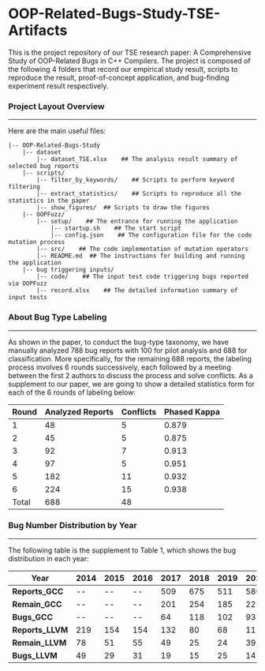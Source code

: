 # OOP-Related-Bugs-Study-TSE-Artifacts
This is the project repository of our TSE research paper: A Comprehensive Study of OOP-Related Bugs in C++ Compilers.
The project is composed of the following 4 folders that record our empirical study result, scripts to reproduce the result, proof-of-concept application, and bug-finding experiment result respectively.

### Project Layout Overview
***
Here are the main useful files:
```
|-- OOP-Related-Bugs-Study
    |-- dataset
        |-- dataset_TSE.xlsx    ## The analysis result summary of selected bug reports
    |-- scripts/
        |-- filter_by_keywords/    ## Scripts to perform keyword filtering
        |-- extract_statistics/    ## Scripts to reproduce all the statistics in the paper
        |-- show_figures/  ## Scripts to draw the figures
    |-- OOPFuzz/
        |-- setup/    ## The entrance for running the application
            |-- startup.sh    ## The start script
            |-- config.json    ## The configuration file for the code mutation process
        |-- src/    ## The code implementation of mutation operators
        |-- README.md  ## The instructions for building and running the application
    |-- bug triggering inputs/    
        |-- code/    ## The input test code triggering bugs reported via OOPFuzz
        |-- record.xlsx    ## The detailed information summary of input tests 
```

### About Bug Type Labeling
***
As shown in the paper, to conduct the bug-type taxonomy, we have manually analyzed 788 bug reports with 100 for pilot analysis and 688 for classification. More specifically, for the remaining 688 reports, the labeling process involves 6 rounds successively, each followed by a meeting between the first 2 authors to discuss the process and solve conflicts.  As a supplement to our paper, we are going to show a detailed statistics form for each of the 6 rounds of labeling below:

|**Round**|**Analyzed Reports**|**Conflicts**|**Phased Kappa**|
| ----------- | ----------- | ----------- | ----------- |
|1|48|5|0.879|
|2|45|5|0.875|
|3|92|7|0.913|
|4|97|5|0.951|
|5|182|11|0.932|
|6|224|15|0.938|
|Total|688|48| |

### Bug Number Distribution by Year
***

The following table is the supplement to Table 1, which shows the bug distribution in each year:

|**Year**|**2014**|**2015**|**2016**|**2017**|**2018**|**2019**|**2020**|**2021**|**2022**|**2023**|**Total**|
| ----------- | ----------- | ----------- | ----------- | ----------- | ----------- | ----------- | ----------- | ----------- | ----------- | ----------- | ----------- |
|**Reports_GCC**|--|--|--|509|675|511|580|548|358|220|3401|
|**Remain_GCC**|--|--|--|201|254|185|225|196|129|78|1268|
|**Bugs_GCC**|--|--|--|64|118|102|93|91|45|73|586|
|**Reports_LLVM**|219|154|154|132|80|68|111|58|13|16|1005|
|**Remain_LLVM**|78|51|55|49|25|24|39|16|5|11|353|
|**Bugs_LLVM**|49|29|31|19|15|25|14|9|4|7|202|








